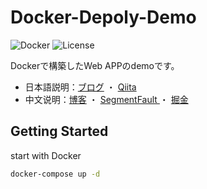 # Docker-Depoly-Demo

![Docker](https://img.shields.io/badge/Docker-v20.10.13-0284C7.svg?&style=flat-square)  ![License](https://img.shields.io/badge/License-MIT-0284C7.svg?style=flat-square)



Dockerで構築したWeb APPのdemoです。

- 日本語説明：[ブログ]() ・ [Qiita]()
- 中文说明：[博客]() ・ [SegmentFault ]()・ [掘金]()



## Getting Started

start with Docker

```bash
docker-compose up -d
```
